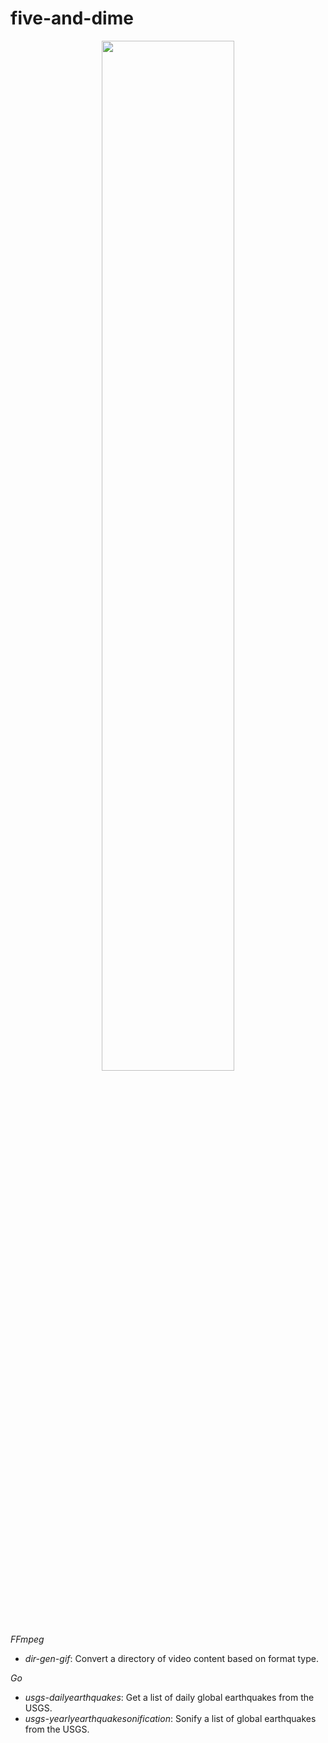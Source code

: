 # five-and-dime

<p align="center">
  <img width="65%" height="65%" src="https://i.ibb.co/PYK0p0t/5-dime-santa-fe-3.jpg"/>  
</p>

*FFmpeg*
- *dir-gen-gif*: Convert a directory of video content based on format type.

*Go*
- *usgs-dailyearthquakes*: Get a list of daily global earthquakes from the USGS.
- *usgs-yearlyearthquakesonification*: Sonify a list of global earthquakes from the USGS.
